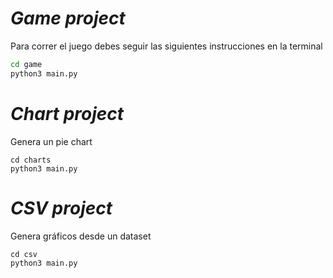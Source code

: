 # ***Game project***

Para correr el juego debes seguir las siguientes instrucciones en la terminal

```sh
cd game
python3 main.py
```

# ***Chart project***

Genera un pie chart

```
cd charts
python3 main.py
```

# ***CSV project***

Genera gráficos desde un dataset

```
cd csv
python3 main.py
```
